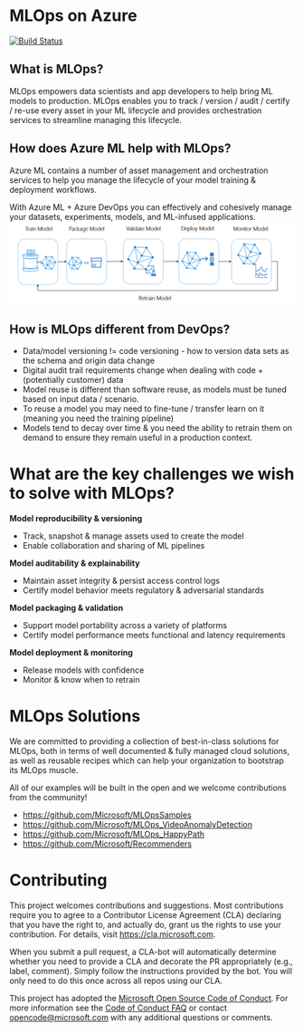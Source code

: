 # MLOps on Azure
[![Build Status](https://dev.azure.com/aidemos/MLOps/_apis/build/status/Microsoft.MLOps_Hub?branchName=master)](https://dev.azure.com/aidemos/MLOps/_build/latest?definitionId=90?branchName=master)

## What is MLOps?
MLOps empowers data scientists and app developers to help bring ML models to production. 
MLOps enables you to track / version / audit / certify / re-use every asset in your ML lifecycle and provides orchestration services to streamline managing this lifecycle.

## How does Azure ML help with MLOps?
Azure ML contains a number of asset management and orchestration services to help you manage the lifecycle of your model training & deployment workflows.

With Azure ML + Azure DevOps you can effectively and cohesively manage your datasets, experiments, models, and ML-infused applications.
![ML lifecycle](./media/ml-lifecycle.png)

## How is MLOps different from DevOps?
- Data/model versioning != code versioning - how to version data sets as the schema and origin data change
- Digital audit trail requirements change when dealing with code + (potentially customer) data
- Model reuse is different than software reuse, as models must be tuned based on input data / scenario.
- To reuse a model you may need to fine-tune / transfer learn on it (meaning you need the training pipeline)
- Models tend to decay over time & you need the ability to retrain them on demand to ensure they remain useful in a production context.

# What are the key challenges we wish to solve with MLOps?

**Model reproducibility & versioning**
- Track, snapshot & manage assets used to create the model
- Enable collaboration and sharing of ML pipelines

**Model auditability & explainability**
- Maintain asset integrity & persist access control logs
- Certify model behavior meets regulatory & adversarial standards

**Model packaging & validation**
- Support model portability across a variety of platforms
- Certify model performance meets functional and latency requirements

**Model deployment & monitoring**
- Release models with confidence
- Monitor & know when to retrain

# MLOps Solutions
We are committed to providing a collection of best-in-class solutions for MLOps, both in terms of well documented & fully managed cloud solutions, as well as reusable recipes which can help your organization to bootstrap its MLOps muscle.

All of our examples will be built in the open and we welcome contributions from the community!
- https://github.com/Microsoft/MLOpsSamples
- https://github.com/Microsoft/MLOps_VideoAnomalyDetection
- https://github.com/Microsoft/MLOps_HappyPath
- https://github.com/Microsoft/Recommenders

# Contributing

This project welcomes contributions and suggestions.  Most contributions require you to agree to a
Contributor License Agreement (CLA) declaring that you have the right to, and actually do, grant us
the rights to use your contribution. For details, visit https://cla.microsoft.com.

When you submit a pull request, a CLA-bot will automatically determine whether you need to provide
a CLA and decorate the PR appropriately (e.g., label, comment). Simply follow the instructions
provided by the bot. You will only need to do this once across all repos using our CLA.

This project has adopted the [Microsoft Open Source Code of Conduct](https://opensource.microsoft.com/codeofconduct/).
For more information see the [Code of Conduct FAQ](https://opensource.microsoft.com/codeofconduct/faq/) or
contact [opencode@microsoft.com](mailto:opencode@microsoft.com) with any additional questions or comments.
